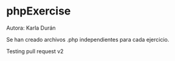 # phpExercise
Autora: Karla Durán

Se han creado archivos .php independientes para cada ejercicio. 

Testing pull request v2
